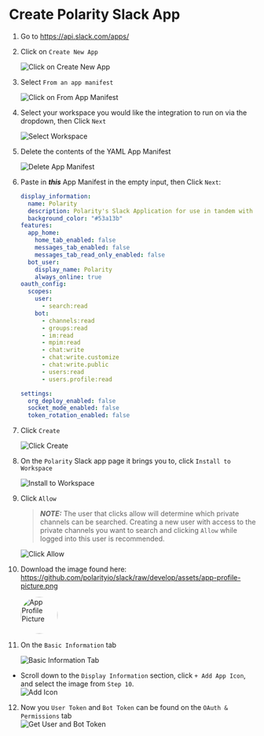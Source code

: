 # Create Polarity Slack App

1. Go to https://api.slack.com/apps/
2. Click on `Create New App` 
    <div>
      <img alt="Click on Create New App" src="./assets/click-on-create-new-app.png">
    </div>

3. Select `From an app manifest`
    <div>
      <img alt="Click on From App Manifest" src="./assets/click-from-an-app-manifest.png">
    </div>

4. Select your workspace you would like the integration to run on via the dropdown, then Click `Next`
    <div>
      <img alt="Select Workspace" src="./assets/select-workspace-from-dropdown.png">
    </div>

5. Delete the contents of the YAML App Manifest
    <div>
      <img alt="Delete App Manifest" src="./assets/delete-app-manifest.png">
    </div>

6. Paste in ***this*** App Manifest in the empty input, then Click `Next`:
    ```yaml
    display_information:
      name: Polarity
      description: Polarity's Slack Application for use in tandem with our Polarity Slack Integration.
      background_color: "#53a13b"
    features:
      app_home:
        home_tab_enabled: false
        messages_tab_enabled: false
        messages_tab_read_only_enabled: false
      bot_user:
        display_name: Polarity
        always_online: true
    oauth_config:
      scopes:
        user:
          - search:read
        bot:
          - channels:read
          - groups:read
          - im:read
          - mpim:read
          - chat:write
          - chat:write.customize
          - chat:write.public
          - users:read
          - users.profile:read

    settings:
      org_deploy_enabled: false
      socket_mode_enabled: false
      token_rotation_enabled: false
    ```

7. Click `Create`
    <div>
      <img alt="Click Create" src="./assets/click-create.png">
    </div>

8. On the `Polarity` Slack app page it brings you to, click `Install to Workspace`
    <div>
      <img alt="Install to Workspace" src="./assets/install-to-workspace.png">
    </div>

9. Click `Allow`
    > ***NOTE:*** The user that clicks allow will determine which private channels can be searched. Creating a new user with access to the private channels you want to search and clicking `Allow` while logged into this user is recommended.
    <div>
      <img alt="Click Allow" src="./assets/click-allow.png">
    </div>

10. Download the image found here: https://github.com/polarityio/slack/raw/develop/assets/app-profile-picture.png
    <div>
      <img width="75"style="border-radius: 49%" alt="App Profile Picture" src="./assets/app-profile-picture.png">
    </div>
    
11. On the `Basic Information` tab
    <div>
      <img alt="Basic Information Tab" src="./assets/basic-info-tab.png">
    </div>
- Scroll down to the `Display Information` section, click `+ Add App Icon`, and select the image from `Step 10`.
    <div>
      <img alt="Add Icon" src="./assets/add-icon.png">
    </div>

12.  Now you `User Token` and `Bot Token` can be found on the `OAuth & Permissions` tab
    <div>
      <img alt="Get User and Bot Token" src="./assets/get-tokens.png">
    </div>

